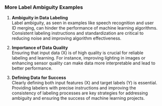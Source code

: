 ### More Label Ambiguity Examples

1. **Ambiguity in Data Labeling**  
   Label ambiguity, as seen in examples like speech recognition and user ID merging, can hinder the performance of machine learning algorithms. Consistent labeling instructions and standardization are critical to reducing noise and improving algorithm effectiveness.

2. **Importance of Data Quality**  
   Ensuring that input data (X) is of high quality is crucial for reliable labeling and learning. For instance, improving lighting in images or enhancing sensor quality can make data more interpretable and lead to better performance.

3. **Defining Data for Success**  
   Clearly defining both input features (X) and target labels (Y) is essential. Providing labelers with precise instructions and improving the consistency of labeling processes are key strategies for addressing ambiguity and ensuring the success of machine learning projects.
